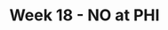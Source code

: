 ---
layout: game
title: Week 18 - NO at PHI
season: 2013
game_id: 2013_18_NO_PHI
away_team: NO
home_team: PHI
---